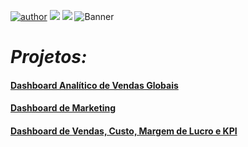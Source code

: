 [![author](https://img.shields.io/badge/Gabriel-author-blue)](https://www.linkedin.com/in/gabriel-martins999/) [![](https://img.shields.io/badge/Power_BI-yellow.svg)](https://powerbi.microsoft.com/pt-br/) [![](https://img.shields.io/badge/Tableau-blue.svg)](https://www.tableau.com/pt-br)
![Banner](https://github.com/GabrielMartinsz/Data-Dashboards/assets/85375993/227dfafd-9002-41a7-8f1b-c1757cb1b72b)

# *Projetos:*

####  [Dashboard Analítico de Vendas Globais](https://app.powerbi.com/view?r=eyJrIjoiMjM1MTdiNTAtZjIzZS00ZTExLThmYzUtMzdmOGU4NThiNmRmIiwidCI6ImI1YWY2MmNlLWNmMWQtNDBiOC1hZGQwLTY2YWYxOWU0ZDhkMyJ9)
####  [Dashboard de Marketing](https://app.powerbi.com/view?r=eyJrIjoiZDBjNWZkMzgtNjk3OS00ODVlLTgyOTAtM2E1Zjk1OWUzYWVjIiwidCI6ImI1YWY2MmNlLWNmMWQtNDBiOC1hZGQwLTY2YWYxOWU0ZDhkMyJ9&pageName=ReportSection)
####  [Dashboard de Vendas, Custo, Margem de Lucro e KPI](https://app.powerbi.com/view?r=eyJrIjoiZGZhNjUwY2UtOWFlZC00YmE2LWE1OTktOWIwM2U0MTM2ZTFhIiwidCI6ImI1YWY2MmNlLWNmMWQtNDBiOC1hZGQwLTY2YWYxOWU0ZDhkMyJ9)



